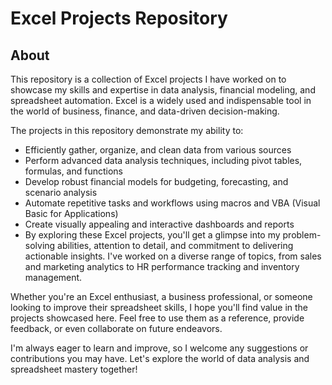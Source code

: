 # Excel Projects Repository
## About
This repository is a collection of Excel projects I have worked on to showcase my skills and expertise in data analysis, financial modeling, and spreadsheet automation. Excel is a widely used and indispensable tool in the world of business, finance, and data-driven decision-making.

The projects in this repository demonstrate my ability to:

- Efficiently gather, organize, and clean data from various sources
- Perform advanced data analysis techniques, including pivot tables, formulas, and functions
- Develop robust financial models for budgeting, forecasting, and scenario analysis
- Automate repetitive tasks and workflows using macros and VBA (Visual Basic for Applications)
- Create visually appealing and interactive dashboards and reports
- By exploring these Excel projects, you'll get a glimpse into my problem-solving abilities, attention to detail, and commitment to delivering actionable insights. I've worked on a diverse range of topics, from sales and marketing analytics to HR performance tracking and inventory management.

Whether you're an Excel enthusiast, a business professional, or someone looking to improve their spreadsheet skills, I hope you'll find value in the projects showcased here. Feel free to use them as a reference, provide feedback, or even collaborate on future endeavors.

I'm always eager to learn and improve, so I welcome any suggestions or contributions you may have. Let's explore the world of data analysis and spreadsheet mastery together!
